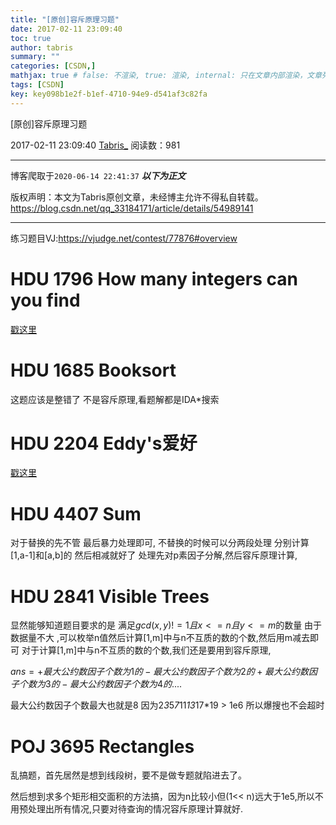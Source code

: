 ```yaml
---
title: "[原创]容斥原理习题"
date: 2017-02-11 23:09:40
toc: true
author: tabris
summary: ""
categories: [CSDN,]
mathjax: true # false: 不渲染, true: 渲染, internal: 只在文章内部渲染，文章列表中不渲染
tags: [CSDN]
key: key098b1e2f-b1ef-4710-94e9-d541af3c82fa
---
```


[原创]容斥原理习题

2017-02-11 23:09:40  [Tabris_](https://me.csdn.net/qq_33184171) 阅读数：981

---

博客爬取于`2020-06-14 22:41:37`
***以下为正文***

版权声明：本文为Tabris原创文章，未经博主允许不得私自转载。
https://blog.csdn.net/qq_33184171/article/details/54989141

<!-- more -->

---

练习题目VJ:https://vjudge.net/contest/77876#overview

# HDU 1796	How many integers can you find

[戳这里](http://blog.csdn.net/qq_33184171/article/details/54982226)

# HDU 1685	Booksort

这题应该是整错了 不是容斥原理,看题解都是IDA*搜索

# HDU 2204	Eddy's爱好

[戳这里](http://blog.csdn.net/qq_33184171/article/details/54982748)

# HDU 4407	Sum

对于替换的先不管 最后暴力处理即可,
不替换的时候可以分两段处理
分别计算[1,a-1]和[a,b]的 然后相减就好了
处理先对p素因子分解,然后容斥原理计算,


# HDU 2841	Visible Trees

显然能够知道题目要求的是
满足$gcd(x,y)!=1且x<=n且y<=m$的数量
由于数据量不大 ,可以枚举n值然后计算[1,m]中与n不互质的数的个数,然后用m减去即可
对于计算[1,m]中与n不互质的数的个数,我们还是要用到容斥原理,

$ans = +最大公约数因子个数为1的 -最大公约数因子个数为2的+最大公约数因子个数为3的 -最大公约数因子个数为4的....$

最大公约数因子个数最大也就是8 因为2*3*5*7*11*13*17*19 > 1e6
所以爆搜也不会超时

# POJ 3695	Rectangles

乱搞题，首先居然是想到线段树，要不是做专题就陷进去了。

然后想到求多个矩形相交面积的方法搞，因为n比较小但(1<< n)远大于1e5,所以不用预处理出所有情况,只要对待查询的情况容斥原理计算就好.
